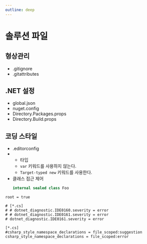 ```yaml
---
outline: deep
---
```


# 솔루션 파일

## 형상관리
- .gitignore
- .gitattributes

## .NET 설정
- global.json
- nuget.config
- Directory.Packages.props
- Directory.Build.props

## 코딩 스타일
- .editorconfig
- - 타입
  - `var` 키워드를 사용하지 않는다.
  - `Target-typed new` 키워드를 사용한다.
- 클래스 접근 제어
  ```cs
  internal sealed class Foo
  ```

```
root = true

# [*.cs]
# # dotnet_diagnostic.IDE0160.severity = error
# # dotnet_diagnostic.IDE0161.severity = error
# dotnet_diagnostic.IDE0161.severity = error

[*.cs]
#csharp_style_namespace_declarations = file_scoped:suggestion
csharp_style_namespace_declarations = file_scoped:error
```
